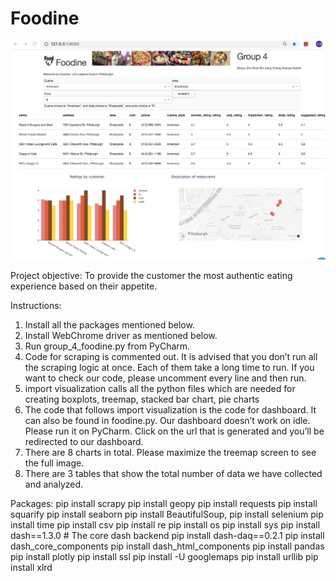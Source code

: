 # Foodine
![image](https://github.com/Volanda-Zhu/Foodine/blob/master/website.jpg)

Project objective: To provide the customer the most authentic eating experience based on their appetite.

Instructions:
1.	Install all the packages mentioned below.
2.	Install WebChrome driver as mentioned below.
3.	Run group_4_foodine.py from PyCharm.
4.	Code for scraping is commented out. It is advised that you don’t run all the scraping logic at once. Each of them take a long time to run. If you want to check our code, please uncomment every line and then run.
5.	import visualization calls all the python files which are needed for creating boxplots, treemap, stacked bar chart, pie charts
6.	The code that follows import visualization is the code for dashboard. It can also be found in foodine.py. Our dashboard doesn’t work on idle. Please run it on PyCharm. Click on the url that is generated and you’ll be redirected to our dashboard.
7.	There are 8 charts in total. Please maximize the treemap screen to see the full image. 
8.	There are 3 tables that show the total number of data we have collected and analyzed.


Packages: 
pip install scrapy
pip install geopy
pip install requests
pip install squarify
pip install seaborn
pip install BeautifulSoup, 
pip install selenium
pip install time
pip install csv
pip install re
pip install os
pip install sys
pip install dash==1.3.0  # The core dash backend
pip install dash-daq==0.2.1 
pip install dash_core_components
pip install dash_html_components
pip install pandas
pip install plotly
pip install ssl
pip install -U googlemaps
pip install urllib
pip install xlrd
